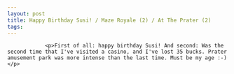 ```yaml
---
layout: post
title: Happy Birthday Susi! / Maze Royale (2) / At The Prater (2)
tags:
---
```



                <p>First of all: happy birthday Susi! And second: Was the second time that I've visited a casino, and I've lost 35 bucks. Prater amusement park was more intense than the last time. Must be my age :-)</p>
<div style="text-align:center"><object type="application/x-shockwave-flash" style="width:425px; height:350px" data="http://www.youtube.com/v/jpeCgHFwlWw"><param name="movie" value="http://www.youtube.com/v/jpeCgHFwlWw"></param></object></div>
